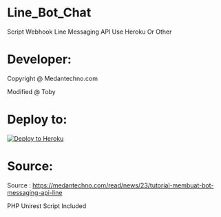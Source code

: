  # Line_Bot_Chat
Script Webhook Line Messaging API Use Heroku Or Other

# Developer:
Copyright @ Medantechno.com

Modified @ Toby

# Deploy to:
[![Deploy to Heroku](https://www.herokucdn.com/deploy/button.svg)](https://heroku.com/deploy)

# Source:
Source : https://medantechno.com/read/news/23/tutorial-membuat-bot-messaging-api-line

PHP Unirest Script Included
